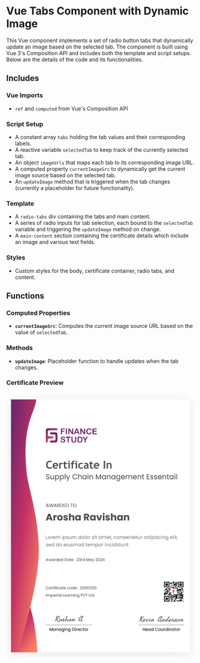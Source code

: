 # Vue Tabs Component with Dynamic Image

This Vue component implements a set of radio button tabs that dynamically update an image based on the selected tab. The component is built using Vue 3's Composition API and includes both the template and script setups. Below are the details of the code and its functionalities.

## Includes

### Vue Imports
- `ref` and `computed` from Vue's Composition API

### Script Setup
- A constant array `tabs` holding the tab values and their corresponding labels.
- A reactive variable `selectedTab` to keep track of the currently selected tab.
- An object `imageUrls` that maps each tab to its corresponding image URL.
- A computed property `currentImageSrc` to dynamically get the current image source based on the selected tab.
- An `updateImage` method that is triggered when the tab changes (currently a placeholder for future functionality).

### Template
- A `radio-tabs` div containing the tabs and main content.
- A series of radio inputs for tab selection, each bound to the `selectedTab` variable and triggering the `updateImage` method on change.
- A `main-content` section containing the certificate details which include an image and various text fields.

### Styles
- Custom styles for the body, certificate container, radio tabs, and content.

## Functions

### Computed Properties
- **`currentImageSrc`**: Computes the current image source URL based on the value of `selectedTab`.

### Methods
- **`updateImage`**: Placeholder function to handle updates when the tab changes.

### Certificate Preview

![Certificate Preview](https://github.com/AroshaRavishan/Tailwind-Certificate-and-Dynamic-Radio-Button-Tabs/blob/main/Tailwind%20Certificate.png)


